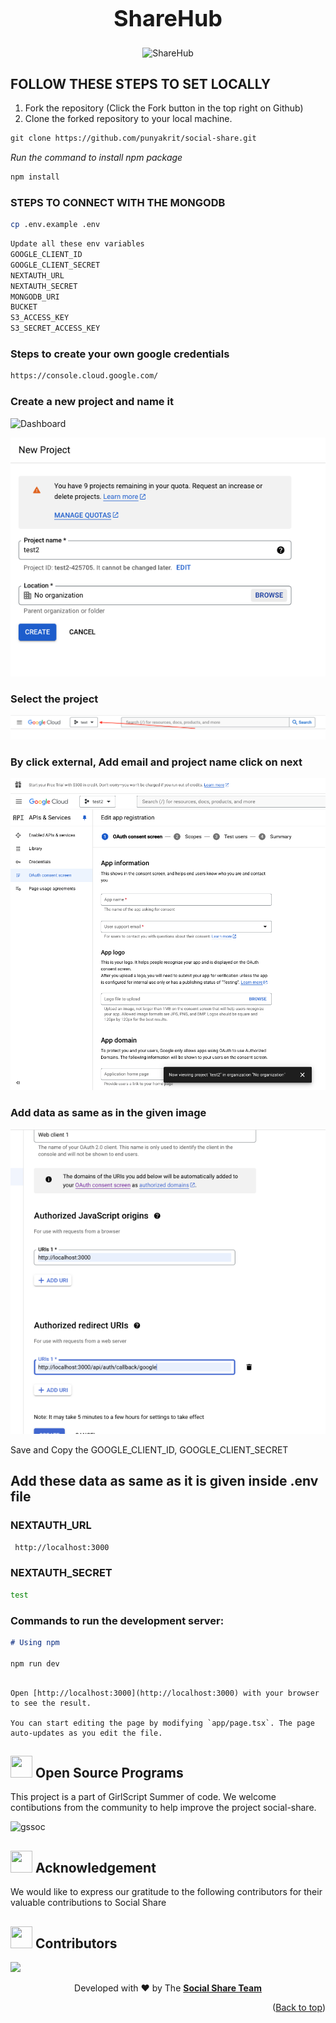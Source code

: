 <div align="center">
  <h1 style="font-size: 36px; font-weight: bold;">ShareHub</h1>

![ShareHub](Share_hub.png)

</div>

## FOLLOW THESE STEPS TO SET LOCALLY

1. Fork the repository (Click the Fork button in the top right on Github)
2. Clone the forked repository to your local machine.

```markdown
git clone https://github.com/punyakrit/social-share.git
```

_Run the command to install npm package_

```markdown
npm install
```

### STEPS TO CONNECT WITH THE MONGODB

```bash
cp .env.example .env
```

```bash
Update all these env variables
GOOGLE_CLIENT_ID
GOOGLE_CLIENT_SECRET
NEXTAUTH_URL
NEXTAUTH_SECRET
MONGODB_URI
BUCKET
S3_ACCESS_KEY
S3_SECRET_ACCESS_KEY
```

### Steps to create your own google credentials

```bash
https://console.cloud.google.com/
```

### Create a new project and name it

![Dashboard](<Screenshot 2024-06-07 at 11.14.04 AM.png>)

![Alt text](image.png)

### Select the project
![Alt text](image-4.png)

### By click external, Add email and project name click on next
![Alt text](image-5.png)

### Add data as same as in the given image
![Alt text](image-3.png)

Save and Copy the GOOGLE_CLIENT_ID, GOOGLE_CLIENT_SECRET

## Add these data as same as it is given inside .env file

### NEXTAUTH_URL

```bash
 http://localhost:3000
```

### NEXTAUTH_SECRET

```bash
test

```

### Commands to run the development server:

```markdown
# Using npm

npm run dev
```

```

Open [http://localhost:3000](http://localhost:3000) with your browser to see the result.

You can start editing the page by modifying `app/page.tsx`. The page auto-updates as you edit the file.

```

<!-- Open Source Programs -->
<div>
    <h2><img src="https://github.com/Tarikul-Islam-Anik/Animated-Fluent-Emojis/blob/master/Emojis/Hand%20gestures/Flexed%20Biceps.png?raw=true" width="35" height="35" > Open Source Programs </h2>
</div>

This project is a part of GirlScript Summer of code. We welcome contibutions from the community to help improve the project social-share.

![gssoc](https://github.com/d1vyadharsh1n1/social-share/assets/146218077/78025380-2327-45a3-bc22-b119bebc35ff)

<!-- Acknowledgement -->
<div>
<h2><img src = "https://raw.githubusercontent.com/Tarikul-Islam-Anik/Animated-Fluent-Emojis/master/Emojis/Hand%20gestures/Handshake.png" width="35" height="35"> Acknowledgement </h2>

We would like to express our gratitude to the following contributors for their valuable contributions to Social Share

<!-- Cotributors -->
<div>
  <h2><img src="https://raw.githubusercontent.com/Tarikul-Islam-Anik/Animated-Fluent-Emojis/master/Emojis/Smilies/Red%20Heart.png" width="35" height="35"> Contributors</h2>
</div>

<a href="https://github.com/punyakrit/social-share/graphs/contributors">
  <img src="https://contrib.rocks/image?repo=punyakrit/social-share" />
</a>

<br/>
<p align="center">
	Developed with ❤️ by The <a href="https://github.com/punyakrit/social-share"><strong>Social Share Team</strong></a>
</p>

<p align="right">(<a href="#top">Back to top</a>)</p>
